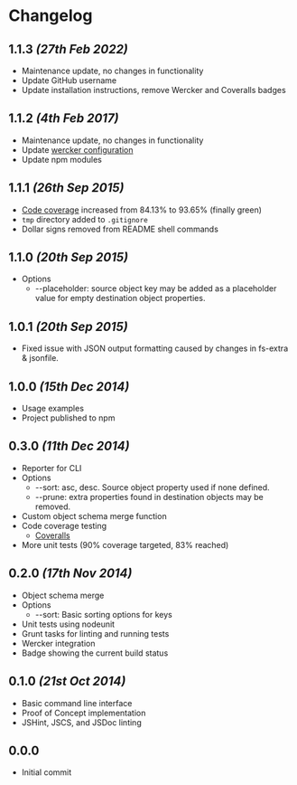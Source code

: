 Changelog
=========

## 1.1.3 _(27th Feb 2022)_
* Maintenance update, no changes in functionality
* Update GitHub username
* Update installation instructions, remove Wercker and Coveralls badges

## 1.1.2 _(4th Feb 2017)_
* Maintenance update, no changes in functionality
* Update [wercker configuration](wercker.yml)
* Update npm modules

## 1.1.1 _(26th Sep 2015)_
* [Code coverage](https://coveralls.io/github/tuunanen/camelton?branch=master)
  increased from 84.13% to 93.65% (finally green)
* `tmp` directory added to `.gitignore`
* Dollar signs removed from README shell commands

## 1.1.0 _(20th Sep 2015)_
* Options
  * --placeholder: source object key may be added as a placeholder value for
  empty destination object properties.

## 1.0.1 _(20th Sep 2015)_
* Fixed issue with JSON output formatting caused by changes in fs-extra &
  jsonfile.

## 1.0.0 _(15th Dec 2014)_
* Usage examples
* Project published to npm

## 0.3.0 _(11th Dec 2014)_
* Reporter for CLI
* Options
  * --sort: asc, desc. Source object property used if none defined.
  * --prune: extra properties found in destination objects may be removed.
* Custom object schema merge function
* Code coverage testing
  * [Coveralls](https://coveralls.io/)
* More unit tests (90% coverage targeted, 83% reached)

## 0.2.0 _(17th Nov 2014)_
* Object schema merge
* Options
  * --sort: Basic sorting options for keys
* Unit tests using nodeunit
* Grunt tasks for linting and running tests
* Wercker integration
* Badge showing the current build status

## 0.1.0 _(21st Oct 2014)_
* Basic command line interface
* Proof of Concept implementation
* JSHint, JSCS, and JSDoc linting

## 0.0.0
* Initial commit
